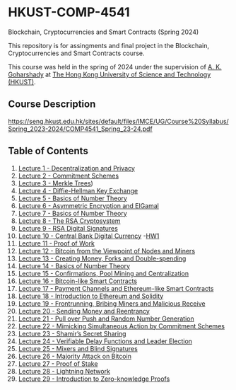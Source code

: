 # HKUST-COMP-4541
Blockchain, Cryptocurrencies and Smart Contracts (Spring 2024)

This repository is for assingments and final project in the Blockchain, Cryptocurrencies and Smart Contracts course.

This course was held in the spring of 2024 under the supervision of [A. K. Goharshady](https://amir.goharshady.com/) at [The Hong Kong University of Science and Technology (HKUST)](https://hkust.edu.hk/).

## Course Description

https://seng.hkust.edu.hk/sites/default/files/IMCE/UG/Course%20Syllabus/Spring_2023-2024/COMP4541_Spring_23-24.pdf

## Table of Contents

1. [Lecture 1 - Decentralization and Privacy](https://www.youtube.com/watch?v=p2sZfIxB5Lg&list=PLzZlJT-UOiwAtMlLPloOT0KH2hSoYGSLE&index=1)
2. [Lecture 2 - Commitment Schemes](https://www.youtube.com/watch?v=OjmqV4WEqKY&list=PLzZlJT-UOiwAtMlLPloOT0KH2hSoYGSLE&index=2)
3. [Lecture 3 - Merkle Trees](https://www.youtube.com/watch?v=ev8pJIRTwwU&list=PLzZlJT-UOiwAtMlLPloOT0KH2hSoYGSLE&index=3))
4. [Lecture 4 - Diffie-Hellman Key Exchange](https://www.youtube.com/watch?v=-R0FYB2O7RM&list=PLzZlJT-UOiwAtMlLPloOT0KH2hSoYGSLE&index=4)
5. [Lecture 5 - Basics of Number Theory](https://www.youtube.com/watch?v=C1NWehXA6YY&list=PLzZlJT-UOiwAtMlLPloOT0KH2hSoYGSLE&index=5)
6. [Lecture 6 - Asymmetric Encryption and ElGamal](https://www.youtube.com/watch?v=12ZC8ntNFY4&list=PLzZlJT-UOiwAtMlLPloOT0KH2hSoYGSLE&index=6)
7. [Lecture 7 - Basics of Number Theory](https://www.youtube.com/watch?v=WQRTZWb5Idc&list=PLzZlJT-UOiwAtMlLPloOT0KH2hSoYGSLE&index=7)
8. [Lecture 8 - The RSA Cryptosystem](https://www.youtube.com/watch?v=1h7yex387pk&list=PLzZlJT-UOiwAtMlLPloOT0KH2hSoYGSLE&index=8)
9. [Lecture 9 - RSA Digital Signatures](https://www.youtube.com/watch?v=Z7ugkxTmwdY&list=PLzZlJT-UOiwAtMlLPloOT0KH2hSoYGSLE&index=9)
10. [Lecture 10 - Central Bank Digital Currency](https://www.youtube.com/watch?v=f8jSdyaC-M8&list=PLzZlJT-UOiwAtMlLPloOT0KH2hSoYGSLE&index=10)
    -[HW1](https://github.com/farshidadavi/HKUST-COMP-4541/tree/306b28be9fc33a8a6fcf0c65c07e38afecd1a0f3/Homeworks/HW1)
11. [Lecture 11 - Proof of Work](https://www.youtube.com/watch?v=IxEHvTpA7d8&list=PLzZlJT-UOiwAtMlLPloOT0KH2hSoYGSLE&index=11)
12. [Lecture 12 - Bitcoin from the Viewpoint of Nodes and Miners](https://www.youtube.com/watch?v=AGDD0YzjSaY&list=PLzZlJT-UOiwAtMlLPloOT0KH2hSoYGSLE&index=12)
13. [Lecture 13 - Creating Money, Forks and Double-spending](https://www.youtube.com/watch?v=-JFfdlqvcT0&list=PLzZlJT-UOiwAtMlLPloOT0KH2hSoYGSLE&index=13)
14. [Lecture 14 - Basics of Number Theory](https://www.youtube.com/watch?v=RhIKEPxeDHw&list=PLzZlJT-UOiwAtMlLPloOT0KH2hSoYGSLE&index=14)
15. [Lecture 15 - Confirmations, Pool Mining and Centralization](https://www.youtube.com/watch?v=K-c3LQaZIKI&list=PLzZlJT-UOiwAtMlLPloOT0KH2hSoYGSLE&index=15)
16. [Lecture 16 - Bitcoin-like Smart Contracts](https://www.youtube.com/watch?v=NgHHXEDZ7l4&list=PLzZlJT-UOiwAtMlLPloOT0KH2hSoYGSLE&index=16)
17. [Lecture 17 - Payment Channels and Ethereum-like Smart Contracts](https://www.youtube.com/watch?v=y66nJBEZlb8&list=PLzZlJT-UOiwAtMlLPloOT0KH2hSoYGSLE&index=17)
18. [Lecture 18 - Introduction to Ethereum and Solidity](https://www.youtube.com/watch?v=G00neDlSiD8&list=PLzZlJT-UOiwAtMlLPloOT0KH2hSoYGSLE&index=18)
19. [Lecture 19 - Frontrunning, Bribing Miners and Malicious Receive](https://www.youtube.com/watch?v=4-g5XlV07Rc&list=PLzZlJT-UOiwAtMlLPloOT0KH2hSoYGSLE&index=19)
20. [Lecture 20 - Sending Money and Reentrancy](https://www.youtube.com/watch?v=ngU4sqJWXJc&list=PLzZlJT-UOiwAtMlLPloOT0KH2hSoYGSLE&index=20)
21. [Lecture 21 - Pull over Push and Random Number Generation](https://www.youtube.com/watch?v=brOESh1iua0&list=PLzZlJT-UOiwAtMlLPloOT0KH2hSoYGSLE&index=21)
22. [Lecture 22 - Mimicking Simultaneous Action by Commitment Schemes](https://www.youtube.com/watch?v=aL4Ff1XJQW0&list=PLzZlJT-UOiwAtMlLPloOT0KH2hSoYGSLE&index=22)
23. [Lecture 23 - Shamir’s Secret Sharing](https://www.youtube.com/watch?v=5aS24_XoRGg&list=PLzZlJT-UOiwAtMlLPloOT0KH2hSoYGSLE&index=23)
24. [Lecture 24 - Verifiable Delay Functions and Leader Election](https://www.youtube.com/watch?v=aZ6mEkt04K0&list=PLzZlJT-UOiwAtMlLPloOT0KH2hSoYGSLE&index=24)
25. [Lecture 25 - Mixers and Blind Signatures](https://www.youtube.com/watch?v=7GoNf3OnKkY&list=PLzZlJT-UOiwAtMlLPloOT0KH2hSoYGSLE&index=25)
26. [Lecture 26 - Majority Attack on Bitcoin](https://www.youtube.com/watch?v=POWJoHoC5AI&list=PLzZlJT-UOiwAtMlLPloOT0KH2hSoYGSLE&index=26)
27. [Lecture 27 - Proof of Stake](https://www.youtube.com/watch?v=bosDIYsJE-Y&list=PLzZlJT-UOiwAtMlLPloOT0KH2hSoYGSLE&index=27)
28. [Lecture 28 - Lightning Network](https://www.youtube.com/watch?v=UC48aP9skJY&list=PLzZlJT-UOiwAtMlLPloOT0KH2hSoYGSLE&index=28)
29. [Lecture 29 - Introduction to Zero-knowledge Proofs](https://www.youtube.com/watch?v=jqDnfFlrzHU&list=PLzZlJT-UOiwAtMlLPloOT0KH2hSoYGSLE&index=29)
